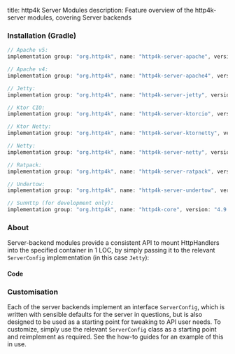 title: http4k Server Modules
description: Feature overview of the http4k-server modules, covering Server backends

### Installation (Gradle)

```groovy
// Apache v5: 
implementation group: "org.http4k", name: "http4k-server-apache", version: "4.9.5.0"

// Apache v4: 
implementation group: "org.http4k", name: "http4k-server-apache4", version: "4.9.5.0"

// Jetty: 
implementation group: "org.http4k", name: "http4k-server-jetty", version: "4.9.5.0"

// Ktor CIO: 
implementation group: "org.http4k", name: "http4k-server-ktorcio", version: "4.9.5.0"

// Ktor Netty: 
implementation group: "org.http4k", name: "http4k-server-ktornetty", version: "4.9.5.0"

// Netty: 
implementation group: "org.http4k", name: "http4k-server-netty", version: "4.9.5.0"

// Ratpack: 
implementation group: "org.http4k", name: "http4k-server-ratpack", version: "4.9.5.0"

// Undertow: 
implementation group: "org.http4k", name: "http4k-server-undertow", version: "4.9.5.0"

// SunHttp (for development only): 
implementation group: "org.http4k", name: "http4k-core", version: "4.9.5.0"
```

### About
Server-backend modules provide a consistent API to mount HttpHandlers into the specified container in 1 LOC, by 
simply passing it to the relevant `ServerConfig` implementation (in this case `Jetty`):

#### Code [<img class="octocat"/>](https://github.com/http4k/http4k/blob/master/src/docs/guide/reference/servers/example_http.kt)

<script src="https://gist-it.appspot.com/https://github.com/http4k/http4k/blob/master/src/docs/guide/reference/servers/example_http.kt"></script>

### Customisation
Each of the server backends implement an interface `ServerConfig`, which is written with sensible defaults for the server in questions, 
but is also designed to be used as a starting point for tweaking to API user needs. To customize, simply use the relevant `ServerConfig` 
class as a starting point and reimplement as required. See the how-to guides for an example of this in use.
